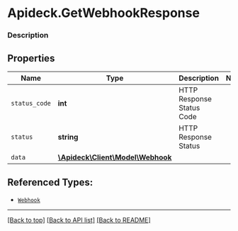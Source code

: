 # Apideck.GetWebhookResponse

### Description

## Properties
Name | Type | Description | Notes
------------ | ------------- | ------------- | -------------
`status_code` | **int** | HTTP Response Status Code | 
`status` | **string** | HTTP Response Status | 
`data` | [**\Apideck\Client\Model\Webhook**](Webhook.md) |  | 





## Referenced Types:


* [`Webhook`](Webhook.md)

---

[[Back to top]](#) [[Back to API list]](../../../../README.md#documentation-for-api-endpoints) [[Back to README]](../../../../README.md)


